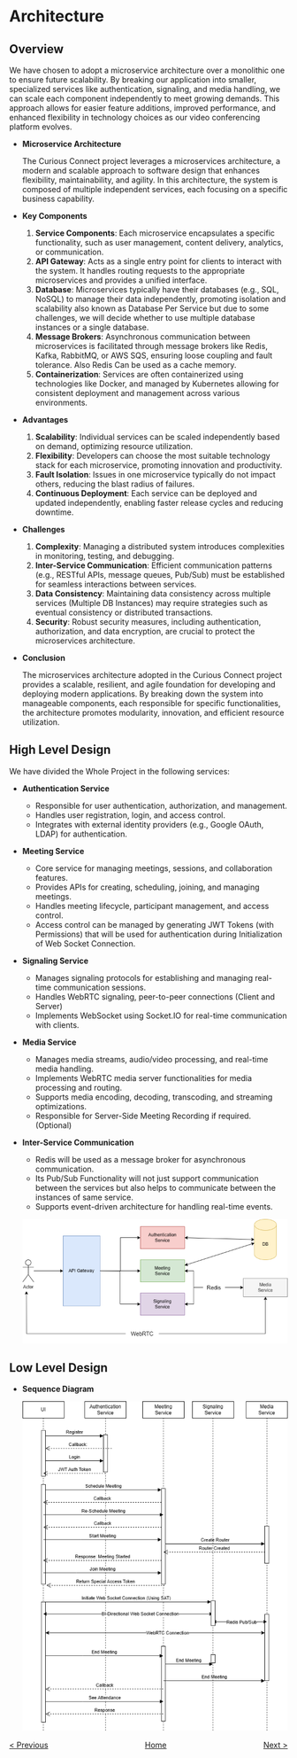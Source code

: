 # Architecture


## Overview

We have chosen to adopt a microservice architecture over a monolithic one to ensure future scalability. By breaking our application into smaller, specialized services like authentication, signaling, and media handling, we can scale each component independently to meet growing demands. This approach allows for easier feature additions, improved performance, and enhanced flexibility in technology choices as our video conferencing platform evolves.

- **Microservice Architecture**
    
    The Curious Connect project leverages a microservices architecture, a modern and scalable approach to software design that enhances flexibility, maintainability, and agility. In this architecture, the system is composed of multiple independent services, each focusing on a specific business capability.
    
- **Key Components**
    1. **Service Components**: Each microservice encapsulates a specific functionality, such as user management, content delivery, analytics, or communication.
    2. **API Gateway**: Acts as a single entry point for clients to interact with the system. It handles routing requests to the appropriate microservices and provides a unified interface.
    3. **Database**: Microservices typically have their databases (e.g., SQL, NoSQL) to manage their data independently, promoting isolation and scalability also known as Database Per Service but due to some challenges, we will decide whether to use multiple database instances or a single database. 
    4. **Message Brokers**: Asynchronous communication between microservices is facilitated through message brokers like Redis, Kafka, RabbitMQ, or AWS SQS, ensuring loose coupling and fault tolerance. Also Redis Can be used as a cache memory.
    5. **Containerization**: Services are often containerized using technologies like Docker, and managed by Kubernetes allowing for consistent deployment and management across various environments.
- **Advantages**
    1. **Scalability**: Individual services can be scaled independently based on demand, optimizing resource utilization.
    2. **Flexibility**: Developers can choose the most suitable technology stack for each microservice, promoting innovation and productivity.
    3. **Fault Isolation**: Issues in one microservice typically do not impact others, reducing the blast radius of failures.
    4. **Continuous Deployment**: Each service can be deployed and updated independently, enabling faster release cycles and reducing downtime.
- **Challenges**
    1. **Complexity**: Managing a distributed system introduces complexities in monitoring, testing, and debugging.
    2. **Inter-Service Communication**: Efficient communication patterns (e.g., RESTful APIs, message queues, Pub/Sub) must be established for seamless interactions between services.
    3. **Data Consistency**: Maintaining data consistency across multiple services (Multiple DB Instances) may require strategies such as eventual consistency or distributed transactions.
    4. **Security**: Robust security measures, including authentication, authorization, and data encryption, are crucial to protect the microservices architecture.
- **Conclusion**
    
    The microservices architecture adopted in the Curious Connect project provides a scalable, resilient, and agile foundation for developing and deploying modern applications. By breaking down the system into manageable components, each responsible for specific functionalities, the architecture promotes modularity, innovation, and efficient resource utilization.
    

## High Level Design

We have divided the Whole Project in the following services:

- **Authentication Service**
    - Responsible for user authentication, authorization, and management.
    - Handles user registration, login, and access control.
    - Integrates with external identity providers (e.g., Google OAuth, LDAP) for authentication.
- **Meeting Service**
    - Core service for managing meetings, sessions, and collaboration features.
    - Provides APIs for creating, scheduling, joining, and managing meetings.
    - Handles meeting lifecycle, participant management, and access control.
    - Access control can be managed by generating JWT Tokens (with Permissions) that will be used for authentication during Initialization of Web Socket Connection.
- **Signaling Service**
    - Manages signaling protocols for establishing and managing real-time communication sessions.
    - Handles WebRTC signaling, peer-to-peer connections (Client and Server)
    - Implements WebSocket using Socket.IO for real-time communication with clients.
- **Media Service**
    - Manages media streams, audio/video processing, and real-time media handling.
    - Implements WebRTC media server functionalities for media processing and routing.
    - Supports media encoding, decoding, transcoding, and streaming optimizations.
    - Responsible for Server-Side Meeting Recording if required. (Optional)
- **Inter-Service Communication**
    - Redis will be used as a message broker for asynchronous communication.
    - Its Pub/Sub Functionality will not just support communication between the services but also helps to communicate between the instances of same service.
    - Supports event-driven architecture for handling real-time events.
    
    ![Untitled](Assets/Architecture.png)
    

## Low Level Design

- **Sequence Diagram**
    
    ![Untitled](Assets/Sequence_Diagram.png)

<div style="display: flex; justify-content: space-between; margin-bottom: 20px;">
  <a href="./Overview.md">< Previous</a>
  <a href="../README.md" style="margin: 0 auto;">Home</a>
  <a href="./Architecture.md">Next ></a>
</div>